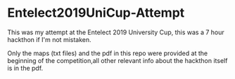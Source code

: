 # Entelect2019UniCup-Attempt
This was my attempt at the Entelect 2019 University Cup, this was a 7 hour hackthon if I'm not mistaken.

Only the maps (txt files) and the pdf in this repo were provided at the beginning of the competition,all other relevant info about the hackthon itself is in the pdf.
